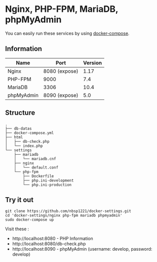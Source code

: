 # Nginx, PHP-FPM, MariaDB, phpMyAdmin

You can easily run these services by using [docker-compose](https://docs.docker.com/compose).

## Information

| Name       | Port          | Version |
|------------|---------------|---------|
| Nginx      | 8080 (expose) | 1.17    |
| PHP-FPM    | 9000          | 7.4     |
| MariaDB    | 3306          | 10.4    |
| phpMyAdmin | 8090 (expose) | 5.0     |

## Structure

```
.
├── db-datas
├── docker-compose.yml
├── html
│   ├── db-check.php
│   └── index.php
└── settings
    ├── mariadb
    │   └── mariadb.cnf
    ├── nginx
    │   └── default.conf
    └── php-fpm
        ├── Dockerfile
        ├── php.ini-development
        └── php.ini-production
```

## Try it out

```shell
git clone https://github.com/nbsp1221/docker-settings.git
cd 'docker-settings/nginx php-fpm mariadb phpmyadmin'
sudo docker-compose up
```

Visit these :
* http://localhost:8080 - PHP Information
* http://localhost:8080/db-check.php
* http://localhost:8090 - phpMyAdmin (username: develop, password: develop)

